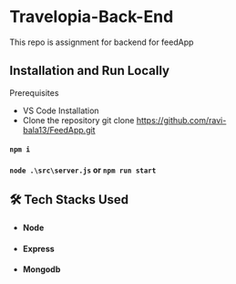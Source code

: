 # Travelopia-Back-End
This repo is assignment for backend for feedApp

## Installation and Run Locally
Prerequisites

- VS Code
  Installation
- Clone the repository
 git clone  https://github.com/ravi-bala13/FeedApp.git


#### `npm i`
#### `node .\src\server.js` or `npm run start`


## 🛠 Tech Stacks Used

- #### Node
- #### Express
- #### Mongodb
